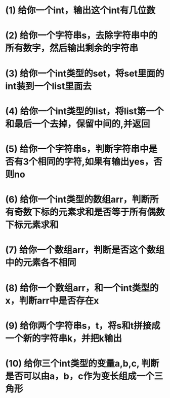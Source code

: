 

# (1) 给你一个int，输出这个int有几位数

# (2) 给你一个字符串s，去除字符串中的所有数字，然后输出剩余的字符串

# (3) 给你一个int类型的set，将set里面的int装到一个list里面去

# (4) 给你一个int类型的list，将list第一个和最后一个去掉，保留中间的,并返回

# (5) 给你一个字符串s，判断字符串中是否有3个相同的字符,如果有输出yes，否则no

# (6) 给你一个int类型的数组arr，判断所有奇数下标的元素求和是否等于所有偶数下标元素求和

# (7) 给你一个数组arr，判断是否这个数组中的元素各不相同

# (8) 给你一个数组arr，和一个int类型的x，判断arr中是否存在x

# (9) 给你两个字符串s，t，将s和t拼接成一个新的字符串k，并把k输出

# (10) 给你三个int类型的变量a,b,c, 判断是否可以由a，b，c作为变长组成一个三角形

